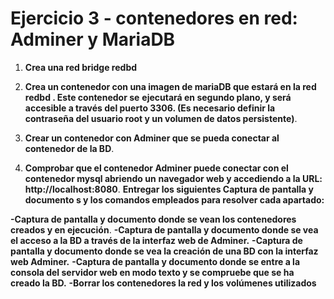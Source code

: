 # Ejercicio 3 - contenedores en red: Adminer y MariaDB



1. **Crea una red bridge redbd**

2. **Crea un contenedor con una imagen de mariaDB que estará en la red redbd . Este contenedor se**
  **ejecutará en segundo plano, y será accesible a través del puerto 3306. (Es necesario definir la**
  **contraseña del usuario root y un volumen de datos persistente)**.

3. **Crear un contenedor con Adminer que se pueda conectar al contenedor de la BD**.

4. **Comprobar que el contenedor Adminer puede conectar con el contenedor mysql abriendo un**
  **navegador web y accediendo a la URL: http://localhost:8080**.
  **Entregar los siguientes Captura de pantalla y documento s y los comandos empleados para resolver cada apartado:**

  **-Captura de pantalla y documento donde se vean los contenedores creados y en ejecución**.
  **-Captura de pantalla y documento donde se vea el acceso a la BD a través de la interfaz web de Adminer.**
  **-Captura de pantalla y documento donde se vea la creación de una BD con la interfaz web Adminer.**
  **-Captura de pantalla y documento donde se entre a la consola del servidor web en modo texto y se compruebe que se ha creado la BD.**
  **-Borrar los contenedores la red y los volúmenes utilizados**
